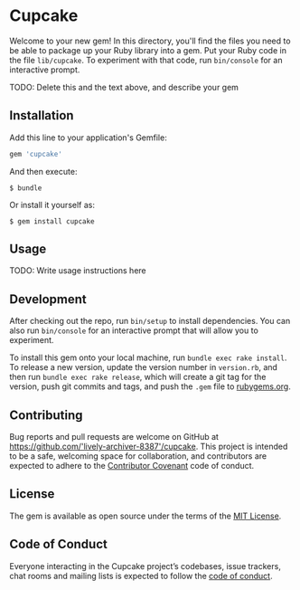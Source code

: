 # Cupcake

Welcome to your new gem! In this directory, you'll find the files you need to be able to package up your Ruby library into a gem. Put your Ruby code in the file `lib/cupcake`. To experiment with that code, run `bin/console` for an interactive prompt.

TODO: Delete this and the text above, and describe your gem

## Installation

Add this line to your application's Gemfile:

```ruby
gem 'cupcake'
```

And then execute:

    $ bundle

Or install it yourself as:

    $ gem install cupcake

## Usage

TODO: Write usage instructions here

## Development

After checking out the repo, run `bin/setup` to install dependencies. You can also run `bin/console` for an interactive prompt that will allow you to experiment.

To install this gem onto your local machine, run `bundle exec rake install`. To release a new version, update the version number in `version.rb`, and then run `bundle exec rake release`, which will create a git tag for the version, push git commits and tags, and push the `.gem` file to [rubygems.org](https://rubygems.org).

## Contributing

Bug reports and pull requests are welcome on GitHub at https://github.com/'lively-archiver-8387'/cupcake. This project is intended to be a safe, welcoming space for collaboration, and contributors are expected to adhere to the [Contributor Covenant](http://contributor-covenant.org) code of conduct.

## License

The gem is available as open source under the terms of the [MIT License](https://opensource.org/licenses/MIT).

## Code of Conduct

Everyone interacting in the Cupcake project’s codebases, issue trackers, chat rooms and mailing lists is expected to follow the [code of conduct](https://github.com/'lively-archiver-8387'/cupcake/blob/master/CODE_OF_CONDUCT.md).
